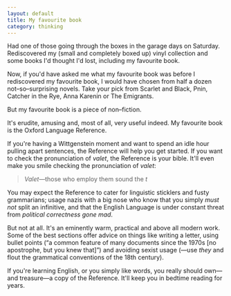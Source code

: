 ```yaml
---
layout: default
title: My favourite book
category: thinking
---
```


Had one of those going through the boxes in the garage days on Saturday. Rediscovered my (small and completely boxed up) vinyl collection and some books I'd thought I'd lost, including my favourite book.

Now, if you'd have asked me what my favourite book was before I rediscovered my favourite book, I would have chosen from half a dozen not–so–surprising novels. Take your pick from Scarlet and Black, Pnin, Catcher in the Rye, Anna Karenin or The Emigrants.

But my favourite book is a piece of non–fiction.

It's erudite, amusing and, most of all, very useful indeed. My favourite book is the Oxford Language Reference.

If you're having a Wittgenstein moment and want to spend an idle hour pulling apart sentences, the Reference will help you get started. If you want to check the pronunciation of _valet_, the Reference is your bible. It'll even make you smile checking the pronunciation of _valet_:


> _Valet_—those who employ them sound the _t_


You may expect the Reference to cater for linguistic sticklers and fusty grammarians; usage nazis with a big nose who know that you simply _must not_ split an infinitive, and that the English Language is under constant threat from _political correctness gone mad_.

But not at all. It's an eminently warm, practical and above all modern work. Some of the best sections offer advice on things like writing a letter, using bullet points (“a common feature of many documents since the 1970s [no apostrophe, but you knew that]”) and avoiding sexist usage (—use _they_ and flout the grammatical conventions of the 18th century).

If you're learning English, or you simply like words, you really should own—and treasure—a copy of the Reference. It'll keep you in bedtime reading for years.

